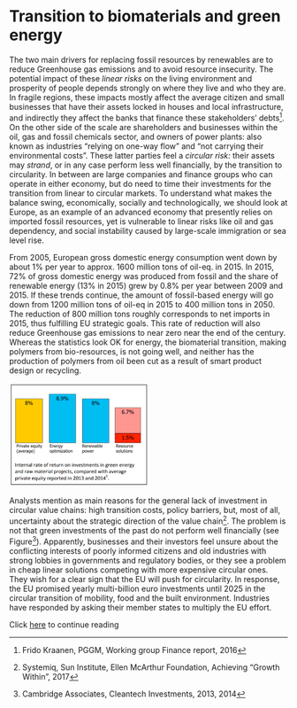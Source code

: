# Transition to biomaterials and green energy

The two main drivers for replacing fossil resources by renewables are to reduce Greenhouse gas
emissions and to avoid resource insecurity. The potential impact of these *linear risks* on the living
environment and prosperity of people depends strongly on where they live and who they are. In fragile
regions, these impacts mostly affect the average citizen and small businesses that have their assets
locked in houses and local infrastructure, and indirectly they affect the banks that finance these
stakeholders’ debts[^1]. On the other side of the scale are shareholders and businesses within the oil, gas
and fossil chemicals sector, and owners of power plants: also known as industries “relying on one-way
flow” and “not carrying their environmental costs”. These latter parties feel a *circular risk:* their assets
may *strand*, or in any case perform less well financially, by the transition to circularity. In between are
large companies and finance groups who can operate in either economy, but do need to time their
investments for the transition from linear to circular markets. To understand what makes the balance
swing, economically, socially and technologically, we should look at Europe, as an example of an
advanced economy that presently relies on imported fossil resources, yet is vulnerable to linear risks
like oil and gas dependency, and social instability caused by large-scale immigration or sea level rise.

From 2005, European gross domestic energy consumption went down by about 1% per year to approx.
1600 million tons of oil-eq. in 2015. In 2015, 72% of gross domestic energy was produced from fossil
and the share of renewable energy (13% in 2015) grew by 0.8% per year between 2009 and 2015. If
these trends continue, the amount of fossil-based energy will go down from 1200 million tons of oil-eq
in 2015 to 400 million tons in 2050. The reduction of 800 million tons roughly corresponds to net
imports in 2015, thus fulfilling EU strategic goals. This rate of reduction will also reduce Greenhouse
gas emissions to near zero near the end of the century. Whereas the statistics look OK for energy, the
biomaterial transition, making polymers from bio-resources, is not going well, and neither has the
production of polymers from oil been cut as a result of smart product design or recycling.

<img src="Photo5.2.png" width="50%" height="50%">

Analysts mention as main reasons for the general
lack of investment in circular value chains: high
transition costs, policy barriers, but, most of all,
uncertainty about the strategic direction of the
value chain[^2]. The problem is not that green
investments of the past do not perform well
financially (see Figure[^3]). Apparently, businesses
and their investors feel unsure about the
conflicting interests of poorly informed citizens
and old industries with strong lobbies in
governments and regulatory bodies, or they see a
problem in cheap linear solutions competing with
more expensive circular ones. They wish for a
clear sign that the EU will push for circularity. In
response, the EU promised yearly multi-billion euro investments until 2025 in the circular transition of
mobility, food and the built environment. Industries have responded by asking their member states to
multiply the EU effort.

Click [here](https://njeapp2.github.io/RWE-Track/Atom6/Page6) to continue reading 

[^1]: Frido Kraanen, PGGM, Working group Finance report, 2016
[^2]: Systemiq, Sun Institute, Ellen McArthur Foundation, Achieving “Growth Within”, 2017
[^3]: Cambridge Associates, Cleantech Investments, 2013, 2014
